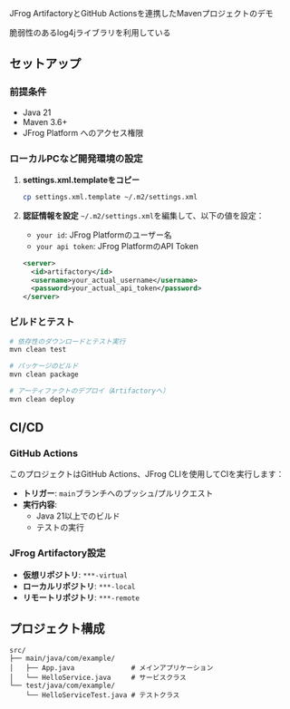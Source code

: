 JFrog ArtifactoryとGitHub Actionsを連携したMavenプロジェクトのデモ

脆弱性のあるlog4jライブラリを利用している

## セットアップ

### 前提条件

- Java 21
- Maven 3.6+
- JFrog Platform へのアクセス権限

### ローカルPCなど開発環境の設定

1. **settings.xml.templateをコピー**
   ```bash
   cp settings.xml.template ~/.m2/settings.xml
   ```

2. **認証情報を設定**
   `~/.m2/settings.xml`を編集して、以下の値を設定：
   - `your id`: JFrog Platformのユーザー名
   - `your api token`: JFrog PlatformのAPI Token

   ```xml
   <server>
     <id>artifactory</id>
     <username>your_actual_username</username>
     <password>your_actual_api_token</password>
   </server>
   ```

### ビルドとテスト

```bash
# 依存性のダウンロードとテスト実行
mvn clean test

# パッケージのビルド
mvn clean package

# アーティファクトのデプロイ（Artifactoryへ）
mvn clean deploy
```

## CI/CD

### GitHub Actions

このプロジェクトはGitHub Actions、JFrog CLIを使用してCIを実行します：

- **トリガー**: `main`ブランチへのプッシュ/プルリクエスト
- **実行内容**:
  - Java 21以上でのビルド
  - テストの実行

### JFrog Artifactory設定

- **仮想リポジトリ**: `***-virtual`
- **ローカルリポジトリ**: `***-local`
- **リモートリポジトリ**: `***-remote`

## プロジェクト構成

```
src/
├── main/java/com/example/
│   ├── App.java              # メインアプリケーション
│   └── HelloService.java     # サービスクラス
└── test/java/com/example/
    └── HelloServiceTest.java # テストクラス
```
